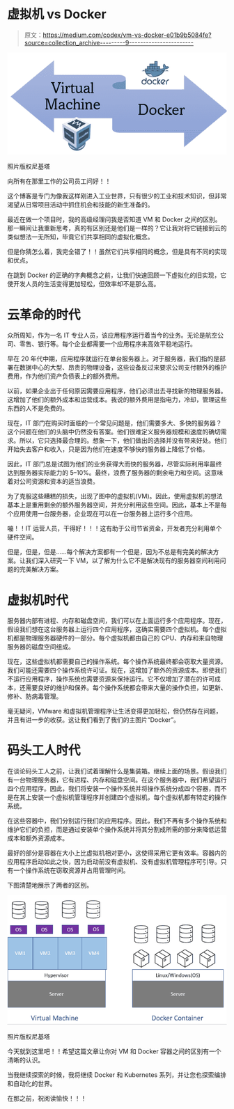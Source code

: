 # 虚拟机 vs Docker

> 原文：<https://medium.com/codex/vm-vs-docker-e01b9b5084fe?source=collection_archive---------9----------------------->

![](img/39394ff60e9750cc460a2de2cba63cf5.png)

照片版权尼基塔

向所有在那里工作的公司员工问好！！

这个博客是专门为像我这样刚进入工业世界，只有很少的工业和技术知识，但非常渴望从日常项目活动中抓住机会和技能的新生准备的。

最近在做一个项目时，我的高级经理问我是否知道 VM 和 Docker 之间的区别。那一瞬间让我重新思考，真的有区别还是他们是一样的？它让我对将它链接到云的类似想法一无所知，毕竟它们共享相同的虚拟化概念。

但是你猜怎么着，我完全错了！！虽然它们共享相同的概念，但是具有不同的实现和优点。

在跳到 Docker 的正确的字典概念之前，让我们快速回顾一下虚拟化的旧实现，它使开发人员的生活变得更加轻松，但效率却不是那么高。

# 云革命的时代

众所周知，作为一名 IT 专业人员，该应用程序运行着当今的业务。无论是航空公司、零售、银行等。每个企业都需要一个应用程序来高效平稳地运行。

早在 20 年代中期，应用程序就运行在单台服务器上。对于服务器，我们指的是部署在数据中心的大型、昂贵的物理设备，这些设备反过来要求公司支付额外的维护费用，作为他们资产负债表上的额外费用。

以前，如果企业出于任何原因需要应用程序，他们必须出去寻找新的物理服务器。这增加了他们的额外成本和运营成本。我说的额外费用是指电力，冷却，管理这些东西的人不是免费的。

现在，IT 部门在购买时面临的一个常见问题是，他们需要多大、多快的服务器？这个问题在他们的头脑中仍然没有答案。他们很难定义服务器规模和速度的确切需求。所以，它只选择最合理的。想象一下，他们做出的选择并没有带来好处。他们开始失去客户和收入，只是因为他们在速度不够快的服务器上降低了价格。

因此，IT 部门总是试图为他们的业务获得大而快的服务器，尽管实际利用率最终达到服务器实际能力的 5–10%。最终，浪费了服务器的剩余电力和空间。这意味着对公司资源和资本的适当浪费。

为了克服这些糟糕的损失，出现了图中的虚拟机(VM)。因此，使用虚拟机的想法基本上是重用剩余的额外服务器空间，并充分利用这些空间。因此，基本上不是每个应用使用一台服务器，企业现在可以在一台服务器上运行多个应用。

嘣！！IT 运营人员，干得好！！！这有助于公司节省资金，开发者充分利用单个硬件空间。

但是，但是，但是……每个解决方案都有一个但是，因为不总是有完美的解决方案。让我们深入研究一下 VM，以了解为什么它不是解决现有的服务器空间利用问题的完美解决方案。

# 虚拟机时代

服务器内部有进程、内存和磁盘空间，我们可以在上面运行多个应用程序。现在，假设我们想在这台服务器上运行四个应用程序，这确实需要四个虚拟机。每个虚拟机都是物理服务器硬件的一部分。每个虚拟机都由自己的 CPU、内存和来自物理服务器的磁盘空间组成。

现在，这些虚拟机都需要自己的操作系统。每个操作系统最终都会窃取大量资源。我们可能还需要四个操作系统许可证。现在，这增加了额外的资源成本。即使我们不运行应用程序，操作系统也需要资源来保持运行。它不仅增加了潜在的许可成本，还需要良好的维护和保养。每个操作系统都会带来大量的操作负担，如更新、修补、防病毒管理。

毫无疑问，VMware 和虚拟机管理程序让生活变得更加轻松，但仍然存在问题，并且有进一步的收获。这让我们看到了我们的主图片“Docker”。

# 码头工人时代

在谈论码头工人之前，让我们试着理解什么是集装箱。继续上面的场景。假设我们有一台物理服务器，它有进程、内存和磁盘空间。在这个服务器中，我们希望运行四个应用程序。因此，我们将安装一个操作系统并将操作系统分成四个容器，而不是在其上安装一个虚拟机管理程序并创建四个虚拟机，每个虚拟机都有特定的操作系统。

在这些容器中，我们分别运行我们的应用程序。因此，我们不再有多个操作系统和维护它们的负担，而是通过安装单个操作系统并将其分割成所需的部分来降低运营成本和额外资源成本。

最好的部分是容器在大小上比虚拟机相对更小，这使得采用它更有效率。容器内的应用程序启动如此之快，因为启动前没有虚拟机、没有虚拟机管理程序可引导。只有一个操作系统在窃取资源并占用管理时间。

下图清楚地展示了两者的区别。

![](img/86a3f2dc1f37655cf67c1e65d40c9cd3.png)

照片版权尼基塔

今天就到这里吧！！希望这篇文章让你对 VM 和 Docker 容器之间的区别有一个清晰的认识。

当我继续探索的时候，我将继续 Docker 和 Kubernetes 系列，并让您也探索编排和自动化的世界。

在那之前，祝阅读愉快！！！
